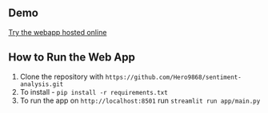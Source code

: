 ## Demo

[Try the webapp hosted online](https://sentiment-analyzer-lab.streamlit.app/)

## How to Run the Web App

1. Clone the repository with `https://github.com/Hero9868/sentiment-analysis.git`
2. To install - `pip install -r requirements.txt`
3. To run the app on `http://localhost:8501` run `streamlit run app/main.py`


